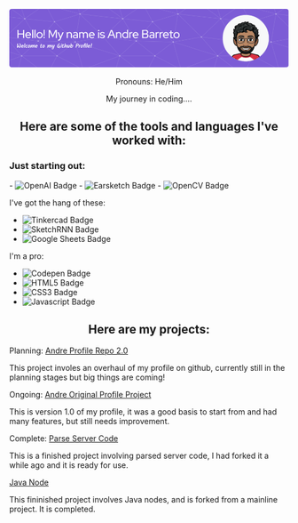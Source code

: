 ![Header](./github-header-image.png)

<div id="intro" align="center">
Pronouns: He/Him

My journey in coding....
</div>


<div align="center">

<h2>Here are some of the tools and languages I've worked with:</h2>
</div>

<div id="languages" align="left">

<h3>Just starting out:</h3>
- <img src="https://img.shields.io/badge/ChatGPT-green?style=for-the-badge&logo=openai&logoColor=white" alt="OpenAI Badge"/>
- <img src="https://img.shields.io/badge/EarSketch-purple?style=for-the-badge&logo=applemusic&logoColor=white" alt="Earsketch Badge"/>
- <img src="https://img.shields.io/badge/OpenCV-grey?style=for-the-badge&logo=opencv&logoColor=white" alt="OpenCV Badge"/>

I've got the hang of these:
- <img src="https://img.shields.io/badge/Tinkercad-lightblue?style=for-the-badge&logo=tinkercad&logoColor=white" alt="Tinkercad Badge"/>
- <td align="center"><img src="https://img.shields.io/badge/AI Art-orange?style=for-the-badge&logo=excalidraw&logoColor=white" alt="SketchRNN Badge"/>
- <img src="https://img.shields.io/badge/Google Sheets-darkgreen?style=for-the-badge&logo=googlesheets&logoColor=white" alt="Google Sheets Badge"/>

I'm a pro:
- <img src="https://img.shields.io/badge/Codepen-pink?style=for-the-badge&logo=codepen&logoColor=white" alt="Codepen Badge"/>
- <img src="https://img.shields.io/badge/HTML5-red?style=for-the-badge&logo=HTML5&logoColor=white" alt="HTML5 Badge"/>
- <img src="https://img.shields.io/badge/CSS3-blue?style=for-the-badge&logo=CSS3&logoColor=white" alt="CSS3 Badge"/>
- <img src="https://img.shields.io/badge/Javascript-yellow?style=for-the-badge&logo=javascript&logoColor=white" alt="Javascript Badge"/>

</div>

<div align="center">

<h2>Here are my projects:</h2>
</div>

<div id="projects" align="left">
Planning:
<a href="https://github.com/andrebarretocubed/andrebprofilerepository2">Andre Profile Repo 2.0</a>

This project involes an overhaul of my profile on github, currently still in the planning stages but big things are coming!

Ongoing:
<a href="https://github.com/andrebarretocubed/andrebarretocubed">Andre Original Profile Project</a>

This is version 1.0 of my profile, it was a good basis to start from and had many features, but still needs improvement.

Complete:
<a href="https://github.com/andrebarretocubed/parse-server-example">Parse Server Code</a>

This is a finished project involving parsed server code, I had forked it a while ago and it is ready for use.

<a href="https://github.com/andrebarretocubed/java">Java Node</a>

This fininished project involves Java nodes, and is forked from a mainline project. It is completed.

</div>
